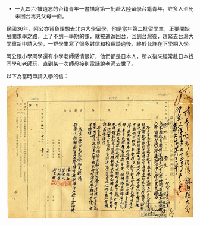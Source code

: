 * 一九四六‧被遺忘的台籍青年一書描寫第一批赴大陸留學台籍青年，許多人至死未回台再見父母一面。

民國36年，阿公亦背負理想去北京大學留學，他是當年第二批留學生，正要開始展開求學之路，上了不到一學期的課，就被遣返回台，回到台灣後，趕緊去台灣大學重新申請入學，一群學生寫了很多封信和校長談過後，終於允許在下學期入學。

阿公跟小學同學還有小學老師感情很好，他們都是日本人，所以後來經常赴日本找同學和老師玩，直到某一次師母接到電話說老師去世了。

以下為當時申請入學的信：

![](/assets/letter.jpg)


